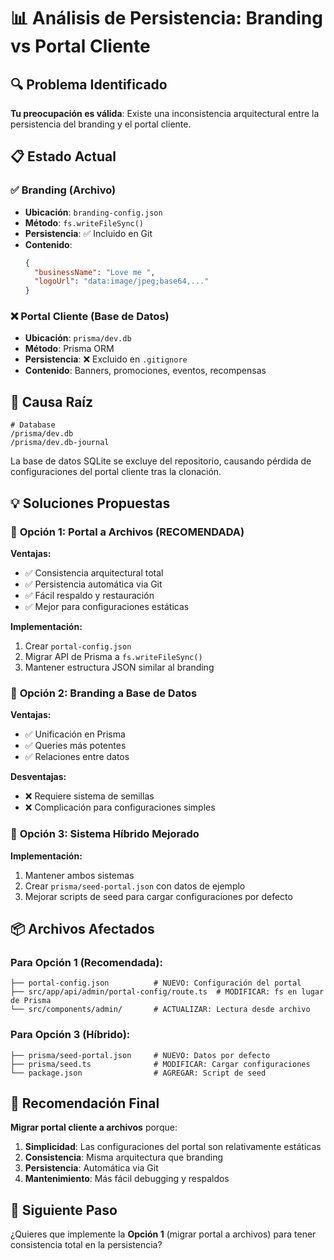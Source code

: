 # 📊 Análisis de Persistencia: Branding vs Portal Cliente

## 🔍 Problema Identificado

**Tu preocupación es válida**: Existe una inconsistencia arquitectural entre la persistencia del branding y el portal cliente.

## 📋 Estado Actual

### ✅ Branding (Archivo)
- **Ubicación**: `branding-config.json`
- **Método**: `fs.writeFileSync()` 
- **Persistencia**: ✅ Incluido en Git
- **Contenido**: 
  ```json
  {
    "businessName": "Love me ",
    "logoUrl": "data:image/jpeg;base64,..."
  }
  ```

### ❌ Portal Cliente (Base de Datos)
- **Ubicación**: `prisma/dev.db` 
- **Método**: Prisma ORM
- **Persistencia**: ❌ Excluido en `.gitignore`
- **Contenido**: Banners, promociones, eventos, recompensas

## 🚨 Causa Raíz

```gitignore
# Database
/prisma/dev.db
/prisma/dev.db-journal
```

La base de datos SQLite se excluye del repositorio, causando pérdida de configuraciones del portal cliente tras la clonación.

## 💡 Soluciones Propuestas

### 🎯 **Opción 1: Portal a Archivos (RECOMENDADA)**

**Ventajas:**
- ✅ Consistencia arquitectural total
- ✅ Persistencia automática via Git
- ✅ Fácil respaldo y restauración
- ✅ Mejor para configuraciones estáticas

**Implementación:**
1. Crear `portal-config.json`
2. Migrar API de Prisma a `fs.writeFileSync()`
3. Mantener estructura JSON similar al branding

### 🔄 **Opción 2: Branding a Base de Datos**

**Ventajas:**
- ✅ Unificación en Prisma
- ✅ Queries más potentes
- ✅ Relaciones entre datos

**Desventajas:**
- ❌ Requiere sistema de semillas
- ❌ Complicación para configuraciones simples

### 🔀 **Opción 3: Sistema Híbrido Mejorado**

**Implementación:**
1. Mantener ambos sistemas
2. Crear `prisma/seed-portal.json` con datos de ejemplo
3. Mejorar scripts de seed para cargar configuraciones por defecto

## 📦 Archivos Afectados

### Para Opción 1 (Recomendada):
```
├── portal-config.json          # NUEVO: Configuración del portal
├── src/app/api/admin/portal-config/route.ts  # MODIFICAR: fs en lugar de Prisma
└── src/components/admin/       # ACTUALIZAR: Lectura desde archivo
```

### Para Opción 3 (Híbrido):
```
├── prisma/seed-portal.json     # NUEVO: Datos por defecto
├── prisma/seed.ts              # MODIFICAR: Cargar configuraciones
└── package.json                # AGREGAR: Script de seed
```

## 🎯 Recomendación Final

**Migrar portal cliente a archivos** porque:

1. **Simplicidad**: Las configuraciones del portal son relativamente estáticas
2. **Consistencia**: Misma arquitectura que branding
3. **Persistencia**: Automática via Git
4. **Mantenimiento**: Más fácil debugging y respaldos

## 🚀 Siguiente Paso

¿Quieres que implemente la **Opción 1** (migrar portal a archivos) para tener consistencia total en la persistencia?
